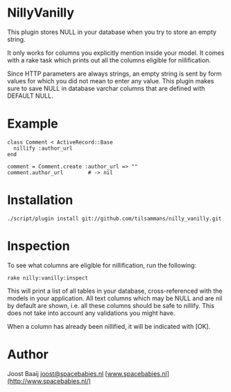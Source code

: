 NillyVanilly
============

This plugin stores NULL in your database when you try to store an empty string.

It only works for columns you explicitly mention inside your model. It comes
with a rake task which prints out all the columns eligible for nillification.

Since HTTP parameters are always strings, an empty string is sent by form
values for which you did not mean to enter any value. This plugin makes sure
to save NULL in database varchar columns that are defined with DEFAULT NULL.


Example
=======

    class Comment < ActiveRecord::Base
      nillify :author_url
    end

    comment = Comment.create :author_url => ""
    comment.author_url        # -> nil
  

Installation
============

    ./script/plugin install git://github.com/tilsammans/nilly_vanilly.git


Inspection
==========

To see what columns are eligible for nillification, run the following:

    rake nilly:vanilly:inspect

This will print a list of all tables in your database, cross-referenced with
the models in your application. All text columns which may be NULL and are
nil by default are shown, i.e. all these columns should be safe to nillify.
This does not take into account any validations you might have.

When a column has already been nillified, it will be indicated with [OK].


Author
======

Joost Baaij
<joost@spacebabies.nl>
[www.spacebabies.nl](http://www.spacebabies.nl/)
